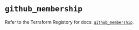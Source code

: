 # `github_membership`

Refer to the Terraform Registory for docs: [`github_membership`](https://registry.terraform.io/providers/integrations/github/5.27.0/docs/resources/membership).
